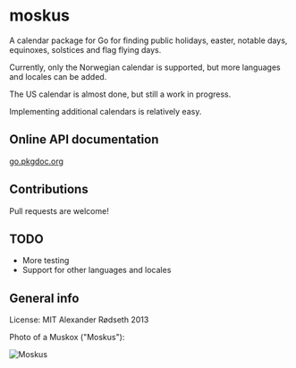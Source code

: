 moskus
======

A calendar package for Go for finding public holidays, easter, notable days, equinoxes, solstices and flag flying days.

Currently, only the Norwegian calendar is supported, but more languages and locales can be added.

The US calendar is almost done, but still a work in progress.

Implementing additional calendars is relatively easy.


Online API documentation
------------------------

[go.pkgdoc.org](http://go.pkgdoc.org/github.com/xyproto/moskus)


Contributions
-------------

Pull requests are welcome!


TODO
----

* More testing
* Support for other languages and locales

General info
------------

License: MIT
Alexander Rødseth 2013

Photo of a Muskox ("Moskus"):

![Moskus](http://upload.wikimedia.org/wikipedia/commons/thumb/e/ed/Ovibos_moschatus_qtl3.jpg/800px-Ovibos_moschatus_qtl3.jpg "Moskus")
